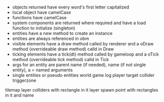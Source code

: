 - objects returned have every word's first letter capitalized
- local object have camelCase
- functions have camelCase
- system components are returned where required and have a load function to initialize (singleton)
- entities have a new method to create an instance
- entities are always referenced in obm
- visible elements have a draw method called by renderer and a oDraw method (overrideable draw method) calld in Draw
- ticking elements have a tick(dt) method called by gameloop and a oTick method (overrideable tick method) calld in Tick
- args for an entity are parent name (if needed), name (if not single entity), a = named arguments
- single entities or pseudo entities
  world
  game
  log
  player
  target
  collider
  triggerzone


tilemap
  layer colliders with rectangle in it
  layer spawn point with rectangles in it and name
